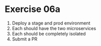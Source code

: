 # Exercise 06a

1. Deploy a stage and prod environment
1. Each should have the two microservices
1. Each should be completely isolated
1. Submit a PR